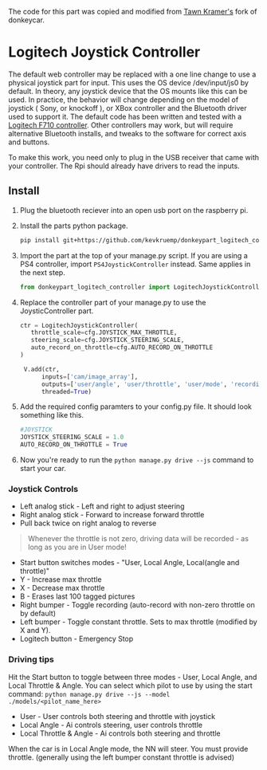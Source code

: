 The code for this part was copied and modified from [Tawn Kramer's](https://github.com/tawnkramer/donkey) fork of donkeycar.

# Logitech Joystick Controller

The default web controller may be replaced with a one line change to use a physical joystick part for input. This uses
the OS device /dev/input/js0 by default. In theory, any joystick device that the OS mounts like this can be used. In
practice, the behavior will change depending on the model of joystick ( Sony, or knockoff ), or XBox controller
and the Bluetooth driver used to support it. The default code has been written and tested with
 a [Logitech F710 controller](https://www.amazon.com/Logitech-940-000117-Gamepad-F710/dp/B0041RR0TW/ref=sr_1_1?keywords=logitech+f710&qid=1548047395&sr=8-1).
 Other controllers may work, but will require alternative Bluetooth installs, and tweaks to the software for correct
 axis and buttons.

To make this work, you need only to plug in the USB receiver that came with your controller. The Rpi should already have drivers to read the inputs.

## Install

1. Plug the bluetooth reciever into an open usb port on the raspberry pi.

2. Install the parts python package.
    ```bash
    pip install git+https://github.com/kevkruemp/donkeypart_logitech_controller.git
    ```

3. Import the part at the top of your manage.py script. If you are using a PS4 controller, import `PS4JoystickController` instead. Same applies in the next step.
    ```python
    from donkeypart_logitech_controller import LogitechJoystickController
    ```   

4. Replace the controller part of your manage.py to use the JoysticController part.
    ```python
    ctr = LogitechJoystickController(
       throttle_scale=cfg.JOYSTICK_MAX_THROTTLE,
       steering_scale=cfg.JOYSTICK_STEERING_SCALE,
       auto_record_on_throttle=cfg.AUTO_RECORD_ON_THROTTLE
    )

     V.add(ctr,
          inputs=['cam/image_array'],
          outputs=['user/angle', 'user/throttle', 'user/mode', 'recording'],
          threaded=True)
    ```

5. Add the required config paramters to your config.py file. It should look something like this.
    ```python
    #JOYSTICK
    JOYSTICK_STEERING_SCALE = 1.0
    AUTO_RECORD_ON_THROTTLE = True
    ```

6. Now you're ready to run the `python manage.py drive --js` command to start your car.

### Joystick Controls

* Left analog stick - Left and right to adjust steering
* Right analog stick - Forward to increase forward throttle
* Pull back twice on right analog to reverse

> Whenever the throttle is not zero, driving data will be recorded - as long as you are in User mode!

* Start button switches modes - "User, Local Angle, Local(angle and throttle)"
* Y - Increase max throttle
* X - Decrease max throttle
* B - Erases last 100 tagged pictures
* Right bumper - Toggle recording (auto-record with non-zero throttle on by default)
* Left bumper - Toggle constant throttle. Sets to max throttle (modified by X and Y).
* Logitech button - Emergency Stop

### Driving tips
Hit the Start button to toggle between three modes - User, Local Angle, and Local Throttle & Angle.
You can select which pilot to use by using the start command: `python manage.py drive --js --model ./models/<pilot_name_here>`

* User - User controls both steering and throttle with joystick
* Local Angle - Ai controls steering, user controls throttle
* Local Throttle & Angle - Ai controls both steering and throttle

When the car is in Local Angle mode, the NN will steer. You must provide throttle. (generally using the left bumper constant throttle is advised)
